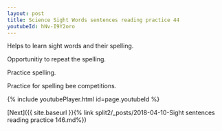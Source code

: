 ```yaml
---
layout: post
title: Science Sight Words sentences reading practice 44
youtubeId: hNv-I9Y2oro
---
```

 
 
Helps to learn sight words and their spelling.

Opportunitiy to repeat the spelling. 

Practice spelling. 
 
Practice for spelling bee competitions. 
 
{% include youtubePlayer.html id=page.youtubeId %}
 
 

[Next]({{ site.baseurl }}{% link  split2/_posts/2018-04-10-Sight sentences reading practice 146.md%})
 
